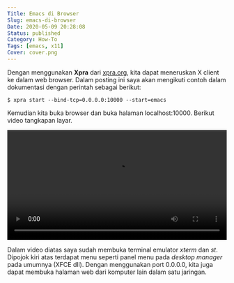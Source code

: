```yaml
---
Title: Emacs di Browser
Slug: emacs-di-browser
Date: 2020-05-09 20:28:08
Status: published
Category: How-To
Tags: [emacs, x11]
Cover: cover.png
---
```



Dengan menggunakan **Xpra** dari [xpra.org](https://xpra.org/trac/wiki/Clients/HTML5), kita dapat meneruskan X client ke dalam web browser.
Dalam posting ini saya akan mengikuti contoh dalam dokumentasi dengan perintah sebagai berikut:

```shell
$ xpra start --bind-tcp=0.0.0.0:10000 --start=emacs
```

Kemudian kita buka browser dan buka halaman localhost:10000. Berikut video tangkapan layar. 


<video controls style="width: 100%;">
  <source src="screen.webm" type="video/webm">
  <source src="screen.mp4" type="video/mp4">
Your browser does not support the video tag.
</video>


Dalam video diatas saya sudah membuka terminal emulator *xterm* dan *st*.
Dipojok kiri atas terdapat menu seperti panel menu pada *desktop manager* pada umumnya (XFCE dll).
Dengan menggunakan port 0.0.0.0, kita juga dapat membuka halaman web dari komputer lain dalam satu jaringan.
